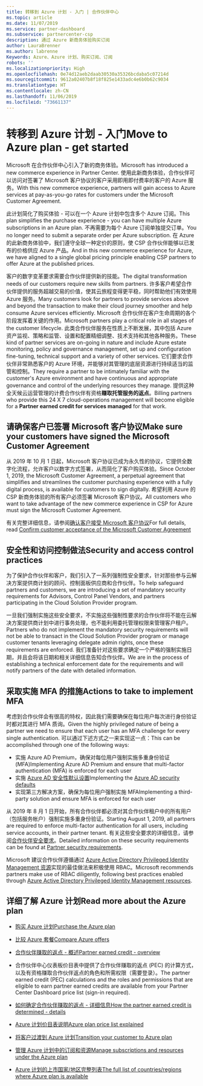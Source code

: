 ```yaml
---
title: 转移到 Azure 计划 - 入门 | 合作伙伴中心
ms.topic: article
ms.date: 11/07/2019
ms.service: partner-dashboard
ms.subservice: partnercenter-csp
description: 通过 Azure 新商务体验购买订阅
author: LauraBrenner
ms.author: labrenne
Keywords: Azure、Azure 计划、购买订阅、订阅
robots: ''
ms.localizationpriority: High
ms.openlocfilehash: 0e74d12aeb2daab30530a35326bcdaba5c07214d
ms.sourcegitcommit: 9612a02407b8f18f825e1433adc4e6b0b62c9034
ms.translationtype: HT
ms.contentlocale: zh-CN
ms.lasthandoff: 11/06/2019
ms.locfileid: "73661137"
---
```

# <a name="move-to-azure-plan---get-started"></a><span data-ttu-id="8865d-104">转移到 Azure 计划 - 入门</span><span class="sxs-lookup"><span data-stu-id="8865d-104">Move to Azure plan - get started</span></span>

<span data-ttu-id="8865d-105">Microsoft 在合作伙伴中心引入了新的商务体验。</span><span class="sxs-lookup"><span data-stu-id="8865d-105">Microsoft has introduced a new commerce experience in Partner Center.</span></span>  <span data-ttu-id="8865d-106">使用此新商务体验，合作伙伴可以访问对签署了 Microsoft 客户协议的客户采用即用即付费率的客户的 Azure 服务。</span><span class="sxs-lookup"><span data-stu-id="8865d-106">With this new commerce experience, partners will gain access to Azure services at pay-as-you-go rates for customers under the Microsoft Customer Agreement.</span></span>

<span data-ttu-id="8865d-107">此计划简化了购买体验 - 可以在一个 Azure 计划中包含多个 Azure 订阅。</span><span class="sxs-lookup"><span data-stu-id="8865d-107">This plan simplifies the purchase experience - you can have multiple Azure subscriptions in an Azure plan.</span></span> <span data-ttu-id="8865d-108">不再需要为每个 Azure 订阅单独提交订单。</span><span class="sxs-lookup"><span data-stu-id="8865d-108">You no longer need to submit a separate order per Azure subscription.</span></span> <span data-ttu-id="8865d-109">在 Azure 的此新商务体验中，我们遵守全球一种定价的原则，使 CSP 合作伙伴能够以已发布的价格供应 Azure 产品。</span><span class="sxs-lookup"><span data-stu-id="8865d-109">And in this new commerce experience for Azure, we have aligned to a single global pricing principle enabling CSP partners to offer Azure at the published prices.</span></span>

<span data-ttu-id="8865d-110">客户的数字变革要求需要合作伙伴提供新的技能。</span><span class="sxs-lookup"><span data-stu-id="8865d-110">The digital transformation needs of our customers require new skills from partners.</span></span> <span data-ttu-id="8865d-111">许多客户希望合作伙伴提供的服务超越交易的价值，使其云旅程变得更平稳，同时帮助他们有效使用 Azure 服务。</span><span class="sxs-lookup"><span data-stu-id="8865d-111">Many customers look for partners to provide services above and beyond the transaction to make their cloud journey smoother and help consume Azure services efficiently.</span></span> <span data-ttu-id="8865d-112">Microsoft 合作伙伴在客户生命周期的各个阶段发挥着关键的作用。</span><span class="sxs-lookup"><span data-stu-id="8865d-112">Microsoft partners play a critical role in all stages of the customer lifecycle.</span></span> <span data-ttu-id="8865d-113">此类合作伙伴服务在性质上不断发展，其中包括 Azure 资产监视、策略和监管、设置和配置精细调整、技术支持和其他各种服务。</span><span class="sxs-lookup"><span data-stu-id="8865d-113">These kind of partner services are on-going in nature and include Azure estate monitoring, policy and governance management, set up and configuration fine-tuning, technical support and a variety of other services.</span></span> <span data-ttu-id="8865d-114">它们要求合作伙伴非常熟悉客户的 Azure 环境，并能够对其管理的底层资源进行持续适当的监管和控制。</span><span class="sxs-lookup"><span data-stu-id="8865d-114">They require a partner to be intimately familiar with the customer's Azure environment and have continuous and appropriate governance and control of the underlying resources they manage.</span></span> <span data-ttu-id="8865d-115">提供这种全天候云运营管理的计费合作伙伴有资格**赚取托管服务的返点**。</span><span class="sxs-lookup"><span data-stu-id="8865d-115">Billing partners who provide this 24 X 7 cloud-operations management will become eligible for a **Partner earned credit for services managed** for that work.</span></span>

## <a name="make-sure-your-customers-have-signed-the-microsoft-customer-agreement"></a><span data-ttu-id="8865d-116">请确保客户已签署 Microsoft 客户协议</span><span class="sxs-lookup"><span data-stu-id="8865d-116">Make sure your customers have signed the Microsoft Customer Agreement</span></span>

<span data-ttu-id="8865d-117">从 2019 年 10 月 1 日起，Microsoft 客户协议已成为永久性的协议，它提供全数字化流程，允许客户以数字方式签署，从而简化了客户购买体验。</span><span class="sxs-lookup"><span data-stu-id="8865d-117">Since October 1, 2019, the Microsoft Customer Agreement, a perpetual agreement that simplifies and streamlines the customer purchasing experience with a fully digital process, is available for customers to sign digitally.</span></span> <span data-ttu-id="8865d-118">希望利用 Azure 的 CSP 新商务体验的所有客户必须签署 Microsoft 客户协议。</span><span class="sxs-lookup"><span data-stu-id="8865d-118">All customers who want to take advantage of the new commerce experience in CSP for Azure must sign the Microsoft Customer Agreement.</span></span>

<span data-ttu-id="8865d-119">有关完整详细信息，请参阅[确认客户接受 Microsoft 客户协议](confirm-customer-agreement.md)</span><span class="sxs-lookup"><span data-stu-id="8865d-119">For full details, read [Confirm customer acceptance of the Microsoft Customer Agreement](confirm-customer-agreement.md)</span></span>

## <a name="security-and-access-control-practices"></a><span data-ttu-id="8865d-120">安全性和访问控制做法</span><span class="sxs-lookup"><span data-stu-id="8865d-120">Security and access control practices</span></span>

<span data-ttu-id="8865d-121">为了保护合作伙伴和客户，我们引入了一系列强制性安全要求，针对那些参与云解决方案提供商计划的顾问、控制面板供应商和合作伙伴。</span><span class="sxs-lookup"><span data-stu-id="8865d-121">To help safeguard partners and customers, we are introducing a set of mandatory security requirements for Advisors, Control Panel Vendors, and partners participating in the Cloud Solution Provider program.</span></span>

<span data-ttu-id="8865d-122">一旦我们强制实施这些安全要求，不实施这些强制性要求的合作伙伴将不能在云解决方案提供商计划中进行事务处理，也不能利用委托管理权限来管理客户租户。</span><span class="sxs-lookup"><span data-stu-id="8865d-122">Partners who do not implement the mandatory security requirements will not be able to transact in the Cloud Solution Provider program or manage customer tenants leveraging delegate admin rights, once these requirements are enforced.</span></span> <span data-ttu-id="8865d-123">我们准备针对这些要求确定一个严格的强制实施日期，并且会将该日期和相关详细信息告知合作伙伴。</span><span class="sxs-lookup"><span data-stu-id="8865d-123">We are in the process of establishing a technical enforcement date for the requirements and will notify partners of the date with detailed information.</span></span>

## <a name="actions-to-take-to-implement-mfa"></a><span data-ttu-id="8865d-124">采取实施 MFA 的措施</span><span class="sxs-lookup"><span data-stu-id="8865d-124">Actions to take to implement MFA</span></span>

<span data-ttu-id="8865d-125">考虑到合作伙伴会有很高的特权，因此我们需要确保在每位用户每次进行身份验证时都对其进行 MFA 质询。</span><span class="sxs-lookup"><span data-stu-id="8865d-125">Given the highly privileged nature of being a partner we need to ensure that each user has an MFA challenge for every single authentication.</span></span> <span data-ttu-id="8865d-126">可以通过下述方式之一来实现这一点：</span><span class="sxs-lookup"><span data-stu-id="8865d-126">This can be accomplished through one of the following ways:</span></span>

- <span data-ttu-id="8865d-127">实施 Azure AD Premium，确保对每位用户强制实施多重身份验证 (MFA)</span><span class="sxs-lookup"><span data-stu-id="8865d-127">Implementing Azure AD Premium and ensure that multi-factor authentication (MFA) is enforced for each user</span></span>
- <span data-ttu-id="8865d-128">实施 [Azure AD 安全性默认设置](https://docs.microsoft.com/azure/active-directory/conditional-access/concept-conditional-access-security-defaults)</span><span class="sxs-lookup"><span data-stu-id="8865d-128">Implementing the [Azure AD security defaults](https://docs.microsoft.com/azure/active-directory/conditional-access/concept-conditional-access-security-defaults)</span></span>
- <span data-ttu-id="8865d-129">实现第三方解决方案，确保为每位用户强制实施 MFA</span><span class="sxs-lookup"><span data-stu-id="8865d-129">Implementing a third-party solution and ensure MFA is enforced for each user</span></span>

<span data-ttu-id="8865d-130">从 2019 年 8 月 1 日开始，所有合作伙伴都必须对其合作伙伴租户中的所有用户（包括服务帐户）强制实施多重身份验证。</span><span class="sxs-lookup"><span data-stu-id="8865d-130">Starting August 1, 2019, all partners are required to enforce multi-factor authentication for all users, including service accounts, in their partner tenant.</span></span> <span data-ttu-id="8865d-131">有关这些安全要求的详细信息，请参阅[合作伙伴安全要求](https://docs.microsoft.com/partner-center/partner-security-requirements)。</span><span class="sxs-lookup"><span data-stu-id="8865d-131">Detailed information on these security requirements can be found at [Partner security requirements](https://docs.microsoft.com/partner-center/partner-security-requirements).</span></span>

<span data-ttu-id="8865d-132">Microsoft 建议合作伙伴遵循通过 [Azure Active Directory Privileged Identity Management 资源](https://docs.microsoft.com/azure/active-directory/privileged-identity-management/pim-configure)实现的最佳做法来积极使用 RBAC。</span><span class="sxs-lookup"><span data-stu-id="8865d-132">Microsoft recommends partners make use of RBAC diligently, following best practices enabled through [Azure Active Directory Privileged Identity Management resources](https://docs.microsoft.com/azure/active-directory/privileged-identity-management/pim-configure).</span></span>

## <a name="read-more-about-the-azure-plan"></a><span data-ttu-id="8865d-133">详细了解 Azure 计划</span><span class="sxs-lookup"><span data-stu-id="8865d-133">Read more about the Azure plan</span></span>

- [<span data-ttu-id="8865d-134">购买 Azure 计划</span><span class="sxs-lookup"><span data-stu-id="8865d-134">Purchase the Azure plan</span></span>](purchase-azure-plan.md)

- [<span data-ttu-id="8865d-135">比较 Azure 套餐</span><span class="sxs-lookup"><span data-stu-id="8865d-135">Compare Azure offers</span></span>](compare-azure-offers.md)

- [<span data-ttu-id="8865d-136">合作伙伴赚取的返点 - 概述</span><span class="sxs-lookup"><span data-stu-id="8865d-136">Partner earned credit - overview</span></span>](partner-earned-credit.md)

- <span data-ttu-id="8865d-137">合作伙伴中心仪表板价目表中提供了合作伙伴赚取的返点 (PEC) 的计算方式，以及有资格赚取合作伙伴返点的角色和所需权限（需要登录）。</span><span class="sxs-lookup"><span data-stu-id="8865d-137">The partner earned credit (PEC) calculations and the roles and permissions that are eligible to earn partner earned credits are available from your Partner Center Dashboard price list (sign-in required).</span></span>

- [<span data-ttu-id="8865d-138">如何确定合作伙伴赚取的返点 - 详细信息</span><span class="sxs-lookup"><span data-stu-id="8865d-138">How the partner earned credit is determined - details</span></span>](partner-earned-credit-explanation.md)
- [<span data-ttu-id="8865d-139">Azure 计划价目表说明</span><span class="sxs-lookup"><span data-stu-id="8865d-139">Azure plan price list explained</span></span>](azure-plan-price-list.md)
- [<span data-ttu-id="8865d-140">将客户过渡到 Azure 计划</span><span class="sxs-lookup"><span data-stu-id="8865d-140">Transition your customer to Azure plan</span></span>](azure-plan-transition.md)
- [<span data-ttu-id="8865d-141">管理 Azure 计划中的订阅和资源</span><span class="sxs-lookup"><span data-stu-id="8865d-141">Manage subscriptions and resources under the Azure plan</span></span>](azure-plan-manage.md)
- [<span data-ttu-id="8865d-142">Azure 计划的上市国家/地区完整列表</span><span class="sxs-lookup"><span data-stu-id="8865d-142">The full list of countries/regions where Azure plan is available</span></span>](https://query.prod.cms.rt.microsoft.com/cms/api/am/binary/RE3QN0x)
